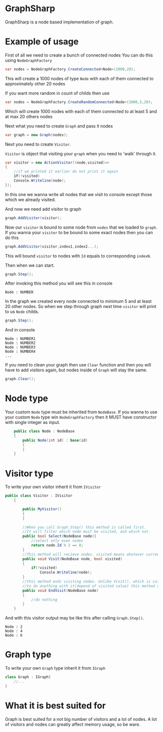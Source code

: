 # GraphSharp
GraphSharp is a node based implementation of graph.

# Example of usage

First of all we need to create a bunch of connected nodes
You can do this using `NodeGraphFactory`
```cs
var nodes = NodeGraphFactory.CreateConnected<Node>(1000,20);
```

This will create a 1000 nodes of type `Node` with each of them connected to approximately other 20 nodes

If you want more random in count of childs then use

```cs
var nodes = NodeGraphFactory.CreateRandomConnected<Node>(1000,5,20);
```

Which will create 1000 nodes with each of them connected to at least 5 and at max 20 others nodes

Next what you need to create `Graph` and pass it nodes

```cs
var graph = new Graph(nodes);
```

Next you need to create `Visitor`.

`Visitor` is object that visiting your `graph` when you need to 'walk' through it.

```cs
var visitor = new ActionVisitor((node,visited)=>
{
    //if we printed it earlier do not print it again
    if(!visited)
    Console.Writeline(node);
});
```
In this one we wanna write all nodes that we visit to console except those which we already visited.

And now we need add visitor to graph

```cs
graph.AddVisitor(visitor);
```
Now our `visitor` is bound to some node from `nodes` that we loaded to `graph`.
If you wanna your `visitor` to be bound to some exact nodes then you can do this

```cs
graph.AddVisitor(visitor,index1,index2...);
```

This will bound `visitor` to nodes with `Id` equals to corresponding `indexN`.

Then when we can start.

```cs
graph.Step();
```

After invoking this method you will see this in console 
```
Node : NUMBER
```

In the graph we created every node connected to minimum 5 and at least 20 other nodes.
So when we step through graph next time `visitor` will print to us `Node` childs.

```cs
graph.Step();
```

And in console

```
Node : NUMBER1
Node : NUMBER2
Node : NUMBER3
Node : NUMBER4
...
```

If you need to clean your graph then use `Clear` function and then you will have to add visitors again, but nodes inside of `Graph`
will stay the same.
```cs
graph.Clear();
```

# Node type
Your custom `Node` type must be inherited from `NodeBase`.
If you wanna to use your custom `Node` type win `NodeGraphFactory` then it MUST have constructor with single integer as input.
```cs
    public class Node : NodeBase
    {
        public Node(int id) : base(id)
        {
        }
    }
```

# Visitor type

To write your own visitor inherit it from `IVisitor`

```cs
public class Visitor : IVisitor
    {

        public MyVisitor()
        {
        }
        
        //When you call Graph.Step() this method is called first.
        //It will filter which node must be visited, and which not.
        public bool Select(NodeBase node){
            //select only even nodes
            return node.Id % 2 == 0;
        }
        //This method will recieve nodes. visited means whatever current visitor already visited node or not.
        public void Visit(NodeBase node, bool visited)
        {   
            if(!visited)
                Console.Writeline(node);
        }
        //this method ends visiting nodes. Unlike Visit(), which is called on every node and you free
        //to do anything with it(depend of visited value) this method called on node only once.
        public void EndVisit(NodeBase node)
        {
            //do nothing
        }
    }
```

And with this visitor output may be like this after calling `Graph.Step()`.
```
Node : 2
Node : 4
Node : 6
```


# Graph type

To write your own `Graph` type inherit it from `IGraph`

```cs
class Graph : IGraph{
    //...
}
```

# What it is best suited for

Graph is best suited for a not big number of visitors and a lot of nodes.
A lot of visitors and nodes can greatly affect memory usage, so be ware.
